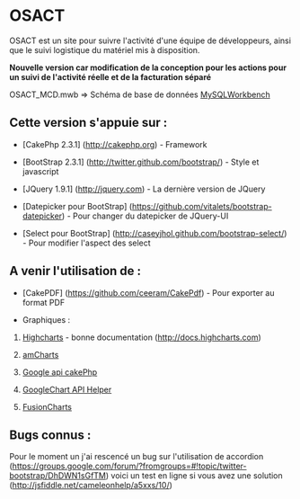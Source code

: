OSACT
=======

OSACT est un site pour suivre l'activité d'une équipe de développeurs, ainsi que le suivi logistique du matériel mis à disposition.

**Nouvelle version car modification de la conception pour les actions pour un suivi de l'activité réelle et de la facturation séparé**

OSACT_MCD.mwb => Schéma de base de données [MySQLWorkbench](http://www.mysql.fr/products/workbench/)

## Cette version s'appuie sur :

* [CakePhp 2.3.1] (http://cakephp.org) - Framework

* [BootStrap 2.3.1] (http://twitter.github.com/bootstrap/) - Style et javascript

* [JQuery 1.9.1] (http://jquery.com) - La dernière version de JQuery

* [Datepicker pour BootStrap] (https://github.com/vitalets/bootstrap-datepicker) - Pour changer du datepicker de JQuery-UI

* [Select pour BootStrap] (http://caseyjhol.github.com/bootstrap-select/) - Pour modifier l'aspect des select

## A venir l'utilisation de :

* [CakePDF] (https://github.com/ceeram/CakePdf) - Pour exporter au format PDF

* Graphiques : 

 1. [Highcharts](http://www.highcharts.com) - bonne documentation (http://docs.highcharts.com)

 2. [amCharts](http://www.amcharts.com/download/)

 3. [Google api cakePhp](https://github.com/cjsaylor/Google-visualization-api-cakephp)

 4. [GoogleChart API Helper](http://bakery.cakephp.org/articles/ixu38/2010/04/30/googlechart-api-helper)

 5. [FusionCharts](https://github.com/lecterror/cakephp-fusion-charts-plugin)



## Bugs connus :

Pour le moment un j'ai rescencé un bug sur l'utilisation de accordion (https://groups.google.com/forum/?fromgroups=#!topic/twitter-bootstrap/DhDWN1sGfTM) voici un test en ligne si vous avez une solution (http://jsfiddle.net/cameleonhelp/a5xxs/10/)